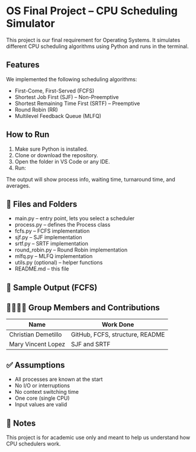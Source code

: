 # OS Final Project – CPU Scheduling Simulator

This project is our final requirement for Operating Systems. It simulates different CPU scheduling algorithms using Python and runs in the terminal.

## Features

We implemented the following scheduling algorithms:

- First-Come, First-Served (FCFS)
- Shortest Job First (SJF) – Non-Preemptive
- Shortest Remaining Time First (SRTF) – Preemptive
- Round Robin (RR)
- Multilevel Feedback Queue (MLFQ)

## How to Run

1. Make sure Python is installed.
2. Clone or download the repository.
3. Open the folder in VS Code or any IDE.
4. Run:

The output will show process info, waiting time, turnaround time, and averages.

## 📁 Files and Folders

- main.py – entry point, lets you select a scheduler
- process.py – defines the Process class
- fcfs.py – FCFS implementation
- sjf.py – SJF implementation
- srtf.py – SRTF implementation
- round_robin.py – Round Robin implementation
- mlfq.py – MLFQ implementation
- utils.py (optional) – helper functions
- README.md – this file

## 🧪 Sample Output (FCFS)


## 👨‍👩‍👧‍👦 Group Members and Contributions

| Name                | Work Done                          |
|---------------------|------------------------------------|
| Christian Demetillo | GitHub, FCFS, structure, README    |
| Mary Vincent Lopez  | SJF and SRTF                       |


## ✅ Assumptions

- All processes are known at the start
- No I/O or interruptions
- No context switching time
- One core (single CPU)
- Input values are valid

## 📌 Notes

This project is for academic use only and meant to help us understand how CPU schedulers work.
